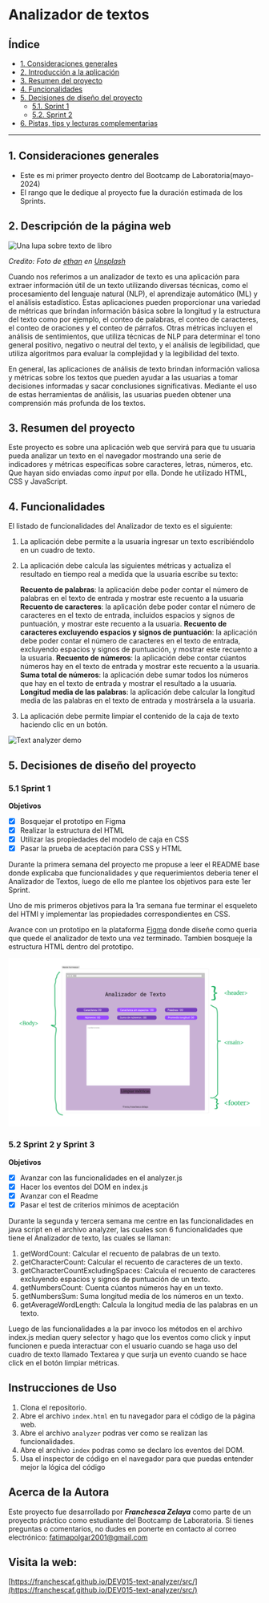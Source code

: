 # Analizador de textos

## Índice

- [1. Consideraciones generales](#1-consideraciones-generales)
- [2. Introducción a la aplicación](#2-introducción-a-la-aplicación)
- [3. Resumen del proyecto](#3-resumen-del-proyecto)
- [4. Funcionalidades](#4-funcionalidades)
- [5. Decisiones de diseño del proyecto](#5-Decisiones-de-diseño-del-proyecto)
  - [5.1. Sprint 1](#5.1-Sprint-1)
  - [5.2. Sprint 2](#5.2-Sprint-2-y-3)
- [6. Pistas, tips y lecturas complementarias](#6-pistas-tips-y-lecturas-complementarias)

---

## 1. Consideraciones generales

- Este es mi primer proyecto dentro del Bootcamp de Laboratoria(mayo-2024)
- El rango que le dedique al proyecto fue la duración estimada de los Sprints.

## 2. Descripción de la página web

![Una lupa sobre texto de libro](https://images.unsplash.com/photo-1632096936824-565d39f8e5eb?q=80&w=1335&auto=format&fit=crop&ixlib=rb-4.0.3&ixid=M3wxMjA3fDB8MHxwaG90by1wYWdlfHx8fGVufDB8fHx8fA%3D%3D)

_Credito: Foto de [ethan](https://unsplash.com/fr/@andallthings?utm_source=unsplash&utm_medium=referral&utm_content=creditCopyText)_
_en [Unsplash](https://unsplash.com/es/fotos/72NpWZJOskU?utm_source=unsplash&utm_medium=referral&utm_content=creditCopyText)_

Cuando nos referimos a un analizador de texto es una aplicación para extraer información útil de un texto utilizando diversas técnicas, como el procesamiento del lenguaje natural (NLP), el aprendizaje automático (ML) y el análisis estadístico.
Estas aplicaciones pueden proporcionar una variedad de métricas que brindan información básica sobre la longitud y la estructura del texto como por ejemplo, el conteo de palabras, el conteo de caracteres, el conteo de oraciones y el conteo de párrafos. Otras métricas incluyen el análisis de sentimientos, que utiliza técnicas de NLP para determinar el tono general positivo, negativo o neutral del texto, y el análisis de legibilidad, que utiliza algoritmos para evaluar la complejidad y la legibilidad del texto.

En general, las aplicaciones de análisis de texto brindan información valiosa y métricas sobre los textos que pueden ayudar a las usuarias a tomar decisiones informadas y sacar conclusiones significativas.
Mediante el uso de estas herramientas de análisis, las usuarias pueden obtener una comprensión más profunda de los textos.

## 3. Resumen del proyecto

Este proyecto es sobre una aplicación web que servirá para que tu usuaria
pueda analizar un texto en el navegador mostrando una serie de indicadores y métricas específicas sobre caracteres, letras, números, etc. Que hayan sido enviadas como _input_ por ella. Donde he utilizado HTML, CSS y JavaScript.

## 4. Funcionalidades

El listado de funcionalidades del Analizador de texto es el siguiente:

1.  La aplicación debe permite a la usuaria ingresar un texto escribiéndolo
    en un cuadro de texto.

2.  La aplicación debe calcula las siguientes métricas y actualiza el
    resultado en tiempo real a medida que la usuaria escribe su texto:

    **Recuento de palabras**: la aplicación debe poder contar el número de
    palabras en el texto de entrada y mostrar este recuento a la usuaria
    **Recuento de caracteres**: la aplicación debe poder contar el número de caracteres en el texto de entrada, incluidos espacios y signos de
    puntuación, y mostrar este recuento a la usuaria.
    **Recuento de caracteres excluyendo espacios y signos de puntuación**:
    la aplicación debe poder contar el número de caracteres en el texto de
    entrada, excluyendo espacios y signos de puntuación, y mostrar este recuento a la usuaria.
    **Recuento de números**: la aplicación debe contar cúantos números hay en el texto de entrada y mostrar este recuento a la usuaria.
    **Suma total de números**: la aplicación debe sumar todos los números que hay en el texto de entrada y mostrar el resultado a la usuaria.
    **Longitud media de las palabras**: la aplicación debe calcular la
    longitud media de las palabras en el texto de entrada y mostrársela a la usuaria.

3.  La aplicación debe permite limpiar el contenido de la caja de texto haciendo
    clic en un botón.

![Text analyzer demo](https://github-production-user-asset-6210df.s3.amazonaws.com/12631491/240650556-988dcd6f-bc46-473b-894c-888a66c9fe2d.gif "Text analyzer demo")

## 5. Decisiones de diseño del proyecto

### 5.1 Sprint 1

**Objetivos**

- [x] Bosquejar el prototipo en Figma
- [x] Realizar la estructura del HTML
- [x] Utilizar las propiedades del modelo de caja en CSS
- [x] Pasar la prueba de aceptación para CSS y HTML

Durante la primera semana del proyecto me propuse a leer el README base donde explicaba que funcionalidades y que requerimientos deberia tener el Analizador de Textos, luego de ello me plantee los objetivos para este 1er Sprint.

Uno de mis primeros objetivos para la 1ra semana fue terminar el esqueleto del HTMl y implementar las propiedades correspondientes en CSS.

Avance con un prototipo en la plataforma [Figma](https://www.figma.com/board/CmP0TFzWP1NTEaMhSWgXO7/Prototype-of-Website-Text-Analyzer?node-id=0%3A1&t=Hd6ggzIUrT9z7qKT-1) donde diseñe como queria que quede el analizador de texto una vez terminado. Tambien bosqueje la estructura HTML dentro del prototipo.

![Prototipo del Proyecto-Analizador de textos.](./Prototype%20of%20Website%20Text%20Analyzer.jpg)

### 5.2 Sprint 2 y Sprint 3

**Objetivos**

- [x] Avanzar con las funcionalidades en el analyzer.js
- [x] Hacer los eventos del DOM en index.js
- [x] Avanzar con el Readme
- [x] Pasar el test de criterios mínimos de aceptación

Durante la segunda y tercera semana me centre en las funcionalidades en java script en el archivo analyzer, las cuales son 6 funcionalidades que tiene el Analizador de texto, las cuales se llaman:

1. getWordCount:  Calcular el recuento de palabras de un texto.
2. getCharacterCount: Calcular el recuento de caracteres de un texto.
3. getCharacterCountExcludingSpaces: Calcula el recuento de caracteres excluyendo espacios y signos de puntuación de un texto.
4. getNumbersCount: Cuenta cúantos números hay en un texto.
5. getNumbersSum: Suma longitud media de los números en un texto.
6. getAverageWordLength: Calcula la longitud media de las palabras en un texto.

Luego de las funcionalidades a la par invoco los métodos en el archivo index.js median query selector y hago que los eventos como click y input funcionen e pueda interactuar con el usuario cuando se haga uso del cuadro de texto llamado Textarea y que surja un evento cuando se hace click en el botón limpiar métricas.

## Instrucciones de Uso

1. Clona el repositorio.
2. Abre el archivo `index.html` en tu navegador para el código de la página web.
3. Abre el archivo `analyzer` podras ver como se realizan las funcionalidades.
4. Abre el archivo `index` podras como se declaro los eventos del DOM.
5. Usa el inspector de código en el navegador para que puedas entender mejor la lógica del código

## Acerca de la Autora

Este proyecto fue desarrollado por **_Franchesca Zelaya_** como parte de un proyecto práctico como estudiante del Bootcamp de Laboratoria. Si tienes preguntas o comentarios, no dudes en ponerte en contacto al correo electrónico: fatimapolgar2001@gmail.com

## Visita la web:

[https://franchescaf.github.io/DEV015-text-analyzer/src/](https://franchescaf.github.io/DEV015-text-analyzer/src/)
